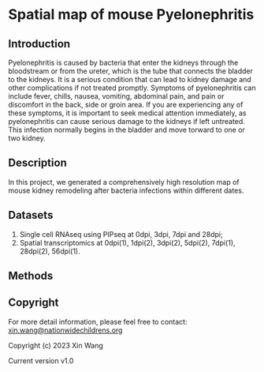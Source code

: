 # Spatial map of mouse Pyelonephritis 

## Introduction
Pyelonephritis is caused by bacteria that enter the kidneys through the bloodstream or from the ureter, which is the tube that connects the bladder to the kidneys. It is a serious condition that can lead to kidney damage and other complications if not treated promptly. Symptoms of pyelonephritis can include fever, chills, nausea, vomiting, abdominal pain, and pain or discomfort in the back, side or groin area. If you are experiencing any of these symptoms, it is important to seek medical attention immediately, as pyelonephritis can cause serious damage to the kidneys if left untreated. This infection normally begins in the bladder and move torward to one or two kidney.

## Description
In this project, we generated a comprehensively high resolution map of mouse kidney remodeling after bacteria infections within different dates.

## Datasets
1. Single cell RNAseq using PIPseq at 0dpi, 3dpi, 7dpi and 28dpi;
2. Spatial transcriptomics at 0dpi(1), 1dpi(2), 3dpi(2), 5dpi(2), 7dpi(1), 28dpi(2), 56dpi(1).

## Methods


## Copyright
For more detail information, please feel free to contact: xin.wang@nationwidechildrens.org

Copyright (c) 2023 Xin Wang

Current version v1.0
